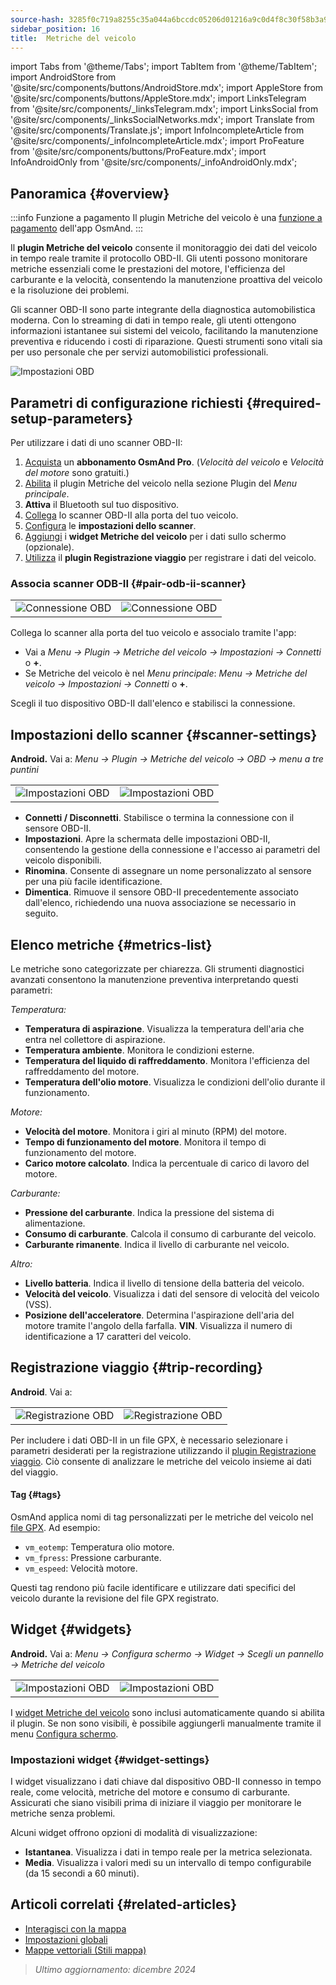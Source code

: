 ```yaml
---
source-hash: 3285f0c719a8255c35a044a6bccdc05206d01216a9c0d4f8c30f58b3a9122f36
sidebar_position: 16
title:  Metriche del veicolo
---
```

import Tabs from '@theme/Tabs';
import TabItem from '@theme/TabItem';
import AndroidStore from '@site/src/components/buttons/AndroidStore.mdx';
import AppleStore from '@site/src/components/buttons/AppleStore.mdx';
import LinksTelegram from '@site/src/components/_linksTelegram.mdx';
import LinksSocial from '@site/src/components/_linksSocialNetworks.mdx';
import Translate from '@site/src/components/Translate.js';
import InfoIncompleteArticle from '@site/src/components/_infoIncompleteArticle.mdx';
import ProFeature from '@site/src/components/buttons/ProFeature.mdx';
import InfoAndroidOnly from '@site/src/components/_infoAndroidOnly.mdx';


<InfoIncompleteArticle/>

<InfoAndroidOnly/>

## Panoramica {#overview}

:::info Funzione a pagamento
Il plugin Metriche del veicolo è una [funzione a pagamento](../purchases/index.md) dell'app OsmAnd.
:::

Il **plugin Metriche del veicolo** consente il monitoraggio dei dati del veicolo in tempo reale tramite il protocollo OBD-II. Gli utenti possono monitorare metriche essenziali come le prestazioni del motore, l'efficienza del carburante e la velocità, consentendo la manutenzione proattiva del veicolo e la risoluzione dei problemi.

Gli scanner OBD-II sono parte integrante della diagnostica automobilistica moderna. Con lo streaming di dati in tempo reale, gli utenti ottengono informazioni istantanee sui sistemi del veicolo, facilitando la manutenzione preventiva e riducendo i costi di riparazione. Questi strumenti sono vitali sia per uso personale che per servizi automobilistici professionali.

<Tabs groupId="operating-systems">

<TabItem value="android" label="Android">

![Impostazioni OBD](@site/static/img/plugins/obd/obd_overview_2.png)

</TabItem>

</Tabs>


## Parametri di configurazione richiesti {#required-setup-parameters}

Per utilizzare i dati di uno scanner OBD-II:

1. [Acquista](../purchases/) un **abbonamento OsmAnd Pro**. (*Velocità del veicolo* e *Velocità del motore* sono gratuiti.)
2. [Abilita](../plugins/index.md#enable--disable) il plugin Metriche del veicolo nella sezione Plugin del *Menu principale*.
3. **Attiva** il Bluetooth sul tuo dispositivo.
4. [Collega](#pair-odb-ii-scanner) lo scanner OBD-II alla porta del tuo veicolo.
5. [Configura](#scanner-settings) le **impostazioni dello scanner**.
6. [Aggiungi](#widgets) i **widget Metriche del veicolo** per i dati sullo schermo (opzionale).
7. [Utilizza](#trip-recording) il **plugin Registrazione viaggio** per registrare i dati del veicolo.


### Associa scanner ODB-II {#pair-odb-ii-scanner}

|  |  |
|--|--|
|![Connessione OBD](@site/static/img/plugins/obd/obd_connect.png)|![Connessione OBD](@site/static/img/plugins/obd/obd_connect_2.png)|

Collega lo scanner alla porta del tuo veicolo e associalo tramite l'app:

- Vai a *Menu → Plugin → Metriche del veicolo → Impostazioni → Connetti* o **+**.
- Se Metriche del veicolo è nel *Menu principale*: *Menu → Metriche del veicolo → Impostazioni → Connetti* o **+**.

Scegli il tuo dispositivo OBD-II dall'elenco e stabilisci la connessione.


## Impostazioni dello scanner {#scanner-settings}

**Android.** Vai a: *Menu → Plugin → Metriche del veicolo → OBD → menu a tre puntini*

|  |  |
|--|--|
|![Impostazioni OBD](@site/static/img/plugins/obd/obd_settings.png)|![Impostazioni OBD](@site/static/img/plugins/obd/obd_settings_1.png)|

- **Connetti / Disconnetti**. Stabilisce o termina la connessione con il sensore OBD-II.
- **Impostazioni**. Apre la schermata delle impostazioni OBD-II, consentendo la gestione della connessione e l'accesso ai parametri del veicolo disponibili.
- **Rinomina**. Consente di assegnare un nome personalizzato al sensore per una più facile identificazione.
- **Dimentica**. Rimuove il sensore OBD-II precedentemente associato dall'elenco, richiedendo una nuova associazione se necessario in seguito.


## Elenco metriche {#metrics-list}

Le metriche sono categorizzate per chiarezza. Gli strumenti diagnostici avanzati consentono la manutenzione preventiva interpretando questi parametri:

*Temperatura:*

- **Temperatura di aspirazione**. Visualizza la temperatura dell'aria che entra nel collettore di aspirazione.
- **Temperatura ambiente**. Monitora le condizioni esterne.
- **Temperatura del liquido di raffreddamento**. Monitora l'efficienza del raffreddamento del motore.
- **Temperatura dell'olio motore**. Visualizza le condizioni dell'olio durante il funzionamento.

*Motore:*

- **Velocità del motore**. Monitora i giri al minuto (RPM) del motore.
- **Tempo di funzionamento del motore**. Monitora il tempo di funzionamento del motore.
- **Carico motore calcolato**. Indica la percentuale di carico di lavoro del motore.

*Carburante:*

- **Pressione del carburante**. Indica la pressione del sistema di alimentazione.
- **Consumo di carburante**. Calcola il consumo di carburante del veicolo.
- **Carburante rimanente**. Indica il livello di carburante nel veicolo.

*Altro:*

- **Livello batteria**. Indica il livello di tensione della batteria del veicolo.
- **Velocità del veicolo**. Visualizza i dati del sensore di velocità del veicolo (VSS).
- **Posizione dell'acceleratore**. Determina l'aspirazione dell'aria del motore tramite l'angolo della farfalla.
  **VIN**. Visualizza il numero di identificazione a 17 caratteri del veicolo.


## Registrazione viaggio {#trip-recording}

**Android**. Vai a: *<Translate android="true" ids="shared_string_menu,plugins_menu_group,record_plugin_name,shared_string_settings,data_settings,record_obd_data"/>*

| | |
|--|--|
|![Registrazione OBD](@site/static/img/plugins/obd/obd_recording.png)| ![Registrazione OBD](@site/static/img/plugins/obd/obd_recording_1.png)|

Per includere i dati OBD-II in un file GPX, è necessario selezionare i parametri desiderati per la registrazione utilizzando il [plugin Registrazione viaggio](../plugins/trip-recording.md#recording-settings). Ciò consente di analizzare le metriche del veicolo insieme ai dati del viaggio.

#### Tag {#tags}

OsmAnd applica nomi di tag personalizzati per le metriche del veicolo nel [file GPX](../plugins/trip-recording.md#recorded-gpx-file). Ad esempio:

- `vm_eotemp`: Temperatura olio motore.
- `vm_fpress`: Pressione carburante.
- `vm_espeed`: Velocità motore.

Questi tag rendono più facile identificare e utilizzare dati specifici del veicolo durante la revisione del file GPX registrato.


## Widget {#widgets}

**Android.** Vai a: *Menu → Configura schermo → Widget → Scegli un pannello → Metriche del veicolo*

| | |
|--|--|
|![Impostazioni OBD](@site/static/img/plugins/obd/obd_widget_1.png)| ![Impostazioni OBD](@site/static/img/plugins/obd/obd_widget.png)|

I [widget Metriche del veicolo](../widgets/info-widgets.md#vehicle-metrics-widgets) sono inclusi automaticamente quando si abilita il plugin. Se non sono visibili, è possibile aggiungerli manualmente tramite il menu [Configura schermo](../widgets/configure-screen.md).

### Impostazioni widget {#widget-settings}

I widget visualizzano i dati chiave dal dispositivo OBD-II connesso in tempo reale, come velocità, metriche del motore e consumo di carburante. Assicurati che siano visibili prima di iniziare il viaggio per monitorare le metriche senza problemi.

Alcuni widget offrono opzioni di modalità di visualizzazione:

- **Istantanea**. Visualizza i dati in tempo reale per la metrica selezionata.
- **Media**. Visualizza i valori medi su un intervallo di tempo configurabile (da 15 secondi a 60 minuti).


## Articoli correlati {#related-articles}

- [Interagisci con la mappa](../../user/map/interact-with-map.md)
- [Impostazioni globali](../../user/personal/global-settings.md)
- [Mappe vettoriali (Stili mappa)](../../user/map/vector-maps.md)

> *Ultimo aggiornamento: dicembre 2024*